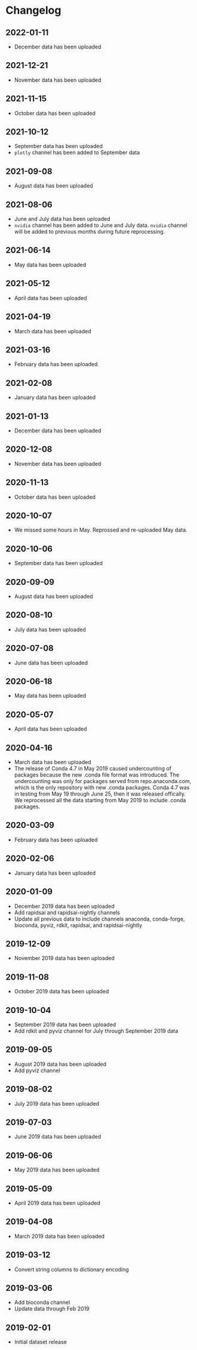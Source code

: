 # Changelog

## 2022-01-11
- December data has been uploaded

## 2021-12-21
- November data has been uploaded 

## 2021-11-15
- October data has been uploaded 

## 2021-10-12
- September data has been uploaded 
- `plotly` channel has been added to September data

## 2021-09-08
- August data has been uploaded 

## 2021-08-06
- June and July data has been uploaded
- `nvidia` channel has been added to June and July data.  `nvidia` channel will be added to previous months during future reprocessing.

## 2021-06-14
- May data has been uploaded

## 2021-05-12
- April data has been uploaded

## 2021-04-19
- March data has been uploaded

## 2021-03-16
- February data has been uploaded

## 2021-02-08
- January data has been uploaded

## 2021-01-13
- December data has been uploaded

## 2020-12-08
- November data has been uploaded

## 2020-11-13
- October data has been uploaded 

## 2020-10-07 
- We missed some hours in May. Reprossed and re-uploaded May data. 

## 2020-10-06 
- September data has been uploaded

## 2020-09-09
- August data has been uploaded 

## 2020-08-10
- July data has been uploaded 

## 2020-07-08
- June data has been uploaded 

## 2020-06-18
- May data has been uploaded 

## 2020-05-07
- April data has been uploaded 

## 2020-04-16
- March data has been uploaded
- The release of Conda 4.7 in May 2019 caused undercounting of packages because the new .conda file format was introduced. The undercounting was only for packages served from repo.anaconda.com, which is the only repository with new .conda packages. Conda 4.7 was in testing from May 19 through June 25, then it was released offically. We reprocessed all the data starting from May 2019 to include .conda packages. 

## 2020-03-09
- February data has been uploaded

## 2020-02-06
- January data has been uploaded

## 2020-01-09
- December 2019 data has been uploaded
- Add rapidsai and rapidsai-nightly channels 
- Update all previous data to include channels anaconda, conda-forge, bioconda, pyviz, rdkit, rapidsai, and rapidsai-nightly

## 2019-12-09
- November 2019 data has been uploaded

## 2019-11-08
- October 2019 data has been uploaded

## 2019-10-04
- September 2019 data has been uploaded
- Add rdkit and pyviz channel for July through September 2019 data

## 2019-09-05
- August 2019 data has been uploaded
- Add pyviz channel

## 2019-08-02
- July 2019 data has been uploaded

## 2019-07-03
- June 2019 data has been uploaded

## 2019-06-06
- May 2019 data has been uploaded

## 2019-05-09
- April 2019 data has been uploaded

## 2019-04-08
- March 2019 data has been uploaded

## 2019-03-12
- Convert string columns to dictionary encoding

## 2019-03-06
- Add bioconda channel
- Update data through Feb 2019

## 2019-02-01
- Initial dataset release
